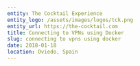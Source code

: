 ```yaml
---
entity: The Cocktail Experience
entity_logo: /assets/images/logos/tck.png
entity_url: https://the-cocktail.com
title: Connecting to VPNs using Docker
slug: connecting to vpns using docker
date: 2018-01-18
location: Oviedo, Spain
---
```

